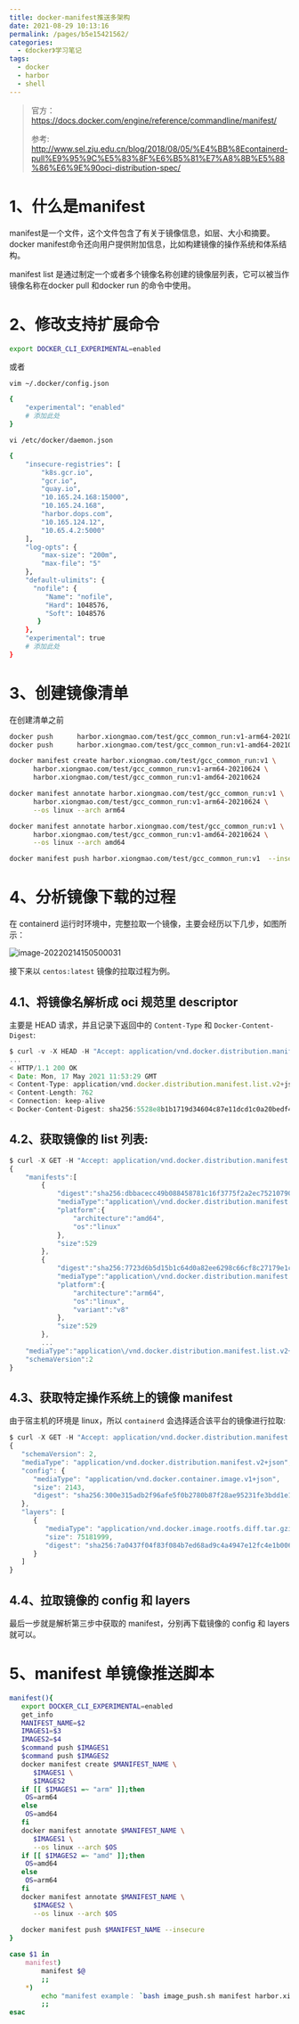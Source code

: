 ```yaml
---
title: docker-manifest推送多架构
date: 2021-08-29 10:13:16
permalink: /pages/b5e15421562/
categories:
  - 《docker》学习笔记
tags:
  - docker
  - harbor
  - shell
---
```




> 官方：https://docs.docker.com/engine/reference/commandline/manifest/
>
> 参考:   http://www.sel.zju.edu.cn/blog/2018/08/05/%E4%BB%8Econtainerd-pull%E9%95%9C%E5%83%8F%E6%B5%81%E7%A8%8B%E5%88%86%E6%9E%90oci-distribution-spec/

# 1、什么是manifest

manifest是一个文件，这个文件包含了有关于镜像信息，如层、大小和摘要。docker manifest命令还向用户提供附加信息，比如构建镜像的操作系统和体系结构。

 manifest list 是通过制定一个或者多个镜像名称创建的镜像层列表，它可以被当作镜像名称在docker pull 和docker run 的命令中使用。







# 2、修改支持扩展命令



```sh
export DOCKER_CLI_EXPERIMENTAL=enabled
```

或者

```
vim ~/.docker/config.json
```

```sh
{
    "experimental": "enabled"
    # 添加此处
}
```



```
vi /etc/docker/daemon.json
```

```sh
{
    "insecure-registries": [
        "k8s.gcr.io",
        "gcr.io",
        "quay.io",
        "10.165.24.168:15000",
        "10.165.24.168",
        "harbor.dops.com",
        "10.165.124.12",
        "10.65.4.2:5000"
    ],
    "log-opts": {
        "max-size": "200m",
        "max-file": "5"
    },
    "default-ulimits": {
      "nofile": {
         "Name": "nofile",
         "Hard": 1048576,
         "Soft": 1048576
       }
    },
    "experimental": true
    # 添加此处
}

```



# 3、创建镜像清单

在创建清单之前

```sh
docker push      harbor.xiongmao.com/test/gcc_common_run:v1-arm64-20210624 
docker push      harbor.xiongmao.com/test/gcc_common_run:v1-amd64-20210624
```

```sh
docker manifest create harbor.xiongmao.com/test/gcc_common_run:v1 \
      harbor.xiongmao.com/test/gcc_common_run:v1-arm64-20210624 \
      harbor.xiongmao.com/test/gcc_common_run:v1-amd64-20210624
```

```sh
docker manifest annotate harbor.xiongmao.com/test/gcc_common_run:v1 \
      harbor.xiongmao.com/test/gcc_common_run:v1-arm64-20210624 \
      --os linux --arch arm64
```

```sh
docker manifest annotate harbor.xiongmao.com/test/gcc_common_run:v1 \
      harbor.xiongmao.com/test/gcc_common_run:v1-amd64-20210624 \
	  --os linux --arch amd64
```

```sh
docker manifest push harbor.xiongmao.com/test/gcc_common_run:v1  --insecure
```

# 4、**分析镜像下载的过程**

在 containerd 运行时环境中，完整拉取一个镜像，主要会经历以下几步，如图所示：

![image-20220214150500031](https://cdn.jsdelivr.net/gh/lzq70112/images/blog/202202151425508.png)

接下来以 `centos:latest` 镜像的拉取过程为例。

## 4.1、将镜像名解析成 oci 规范里 descriptor

主要是 HEAD 请求，并且记录下返回中的 `Content-Type` 和 `Docker-Content-Digest`:

```javascript
$ curl -v -X HEAD -H "Accept: application/vnd.docker.distribution.manifest.v2+json, application/vnd.docker.distribution.manifest.list.v2+json, application/vnd.oci.image.manifest.v1+json, application/vnd.oci.image.index.v1+json, */*" https://mirror.ccs.tencentyun.com/v2/library/centos/manifests/latest?ns=docker.io
...
< HTTP/1.1 200 OK
< Date: Mon, 17 May 2021 11:53:29 GMT
< Content-Type: application/vnd.docker.distribution.manifest.list.v2+json
< Content-Length: 762
< Connection: keep-alive
< Docker-Content-Digest: sha256:5528e8b1b1719d34604c87e11dcd1c0a20bedf46e83b5632cdeac91b8c04efc1
```

## 4.2、获取镜像的 list 列表:

```javascript
$ curl -X GET -H "Accept: application/vnd.docker.distribution.manifest.list.v2+json"  https://mirror.ccs.tencentyun.com/v2/library/centos/manifests/sha256:5528e8b1b1719d34604c87e11dcd1c0a20bedf46e83b5632cdeac91b8c04efc1
{
    "manifests":[
        {
            "digest":"sha256:dbbacecc49b088458781c16f3775f2a2ec7521079034a7ba499c8b0bb7f86875",
            "mediaType":"application\/vnd.docker.distribution.manifest.v2+json",
            "platform":{
                "architecture":"amd64",
                "os":"linux"
            },
            "size":529
        },
        {
            "digest":"sha256:7723d6b5d15b1c64d0a82ee6298c66cf8c27179e1c8a458e719041ffd08cd091",
            "mediaType":"application\/vnd.docker.distribution.manifest.v2+json",
            "platform":{
                "architecture":"arm64",
                "os":"linux",
                "variant":"v8"
            },
            "size":529
        },
        ...
    "mediaType":"application\/vnd.docker.distribution.manifest.list.v2+json",
    "schemaVersion":2
}
```

## 4.3、获取特定操作系统上的镜像 manifest

由于宿主机的环境是 linux，所以 `containerd` 会选择适合该平台的镜像进行拉取:

```javascript
$ curl -X GET -H "Accept: application/vnd.docker.distribution.manifest.v2+json"  https://mirror.ccs.tencentyun.com/v2/library/centos/manifests/sha256:dbbacecc49b08458781c16f3775f2a2ec7521079034a7ba499c8b0bb7f86875
{
   "schemaVersion": 2,
   "mediaType": "application/vnd.docker.distribution.manifest.v2+json",
   "config": {
      "mediaType": "application/vnd.docker.container.image.v1+json",
      "size": 2143,
      "digest": "sha256:300e315adb2f96afe5f0b2780b87f28ae95231fe3bdd1e16b9ba606307728f55"
   },
   "layers": [
      {
         "mediaType": "application/vnd.docker.image.rootfs.diff.tar.gzip",
         "size": 75181999,
         "digest": "sha256:7a0437f04f83f084b7ed68ad9c4a4947e12fc4e1b006b38129bac89114ec3621"
      }
   ]
}
```

## 4.4、拉取镜像的 config 和 layers

最后一步就是解析第三步中获取的 manifest，分别再下载镜像的 config 和 layers 就可以。

# 5、manifest 单镜像推送脚本

```sh
manifest(){
   export DOCKER_CLI_EXPERIMENTAL=enabled
   get_info
   MANIFEST_NAME=$2
   IMAGES1=$3
   IMAGES2=$4
   $command push $IMAGES1
   $command push $IMAGES2
   docker manifest create $MANIFEST_NAME \
      $IMAGES1 \
      $IMAGES2
   if [[ $IMAGES1 =~ "arm" ]];then
    OS=arm64
   else
    OS=amd64
   fi
   docker manifest annotate $MANIFEST_NAME \
      $IMAGES1 \
      --os linux --arch $OS
   if [[ $IMAGES2 =~ "amd" ]];then
    OS=amd64
   else
    OS=arm64
   fi
   docker manifest annotate $MANIFEST_NAME \
      $IMAGES2 \
	  --os linux --arch $OS
	  
   docker manifest push $MANIFEST_NAME --insecure
}

case $1 in
    manifest)
        manifest $@
        ;;
    *)
		echo "manifest example： `bash image_push.sh manifest harbor.xiongmao.com/test/gcc_common_run:v1 harbor.xiongmao.com/test/gcc_common_run:v1-arm64-20210624 harbor.xiongmao.com/test/gcc_common_run:v1-amd64-20210624`"
        ;;
esac
```

